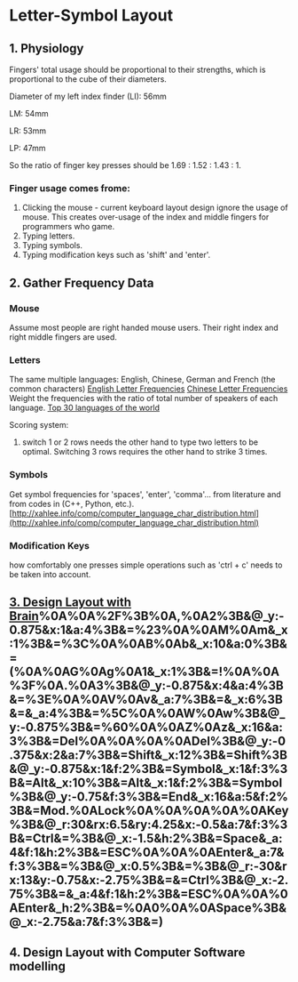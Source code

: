 
# Letter-Symbol Layout
## 1. Physiology
Fingers' total usage should be proportional to their strengths, which is proportional to the cube of their diameters.

Diameter of my left index finder (LI): 56mm

LM: 54mm

LR: 53mm

LP: 47mm

So the ratio of finger key presses should be 1.69 : 1.52 : 1.43 : 1.

### Finger usage comes frome:
1. Clicking the mouse - current keyboard layout design ignore the usage of mouse. This creates over-usage of the index and middle fingers for programmers who game.
2. Typing letters.
3. Typing symbols.
4. Typing modification keys such as 'shift' and 'enter'.

## 2. Gather Frequency Data

### Mouse
Assume most people are right handed mouse users. Their right index and right middle fingers are used.

### Letters
The same multiple languages: English, Chinese, German and French (the common characters)
[English Letter Frequencies](https://norvig.com/mayzner.html)
[Chinese Letter Frequencies](http://xahlee.info/kbd/chinese_pinyin_letter_frequency.html)
Weight the frequencies with the ratio of total number of speakers of each language.
[Top 30 languages of the world](https://www.vistawide.com/languages/top_30_languages.htm)

Scoring system:
1. switch 1 or 2 rows needs the other hand to type two letters to be optimal. Switching 3 rows requires the other hand to strike 3 times.

### Symbols
Get symbol frequencies for 'spaces', 'enter', 'comma'... from literature and from codes in (C++, Python, etc.). 
[http://xahlee.info/comp/computer_language_char_distribution.html](http://xahlee.info/comp/computer_language_char_distribution.html)

### Modification Keys

how comfortably one presses simple operations such as 'ctrl + c' needs to be taken into account.

## [3. Design Layout with Brain](http://keyboard-tool.pimpmykeyboard.com/##@_name=vertical%2F_keyboard%2F_v1.0&author=Yang%20Cui&notes=The%20%22symbol%20key%22%20accesses%20the%20symbols%20marked%20at%20the%20top%20left%20cornors%20on%20the%20keycaps.%0AThe%20%22Mod.%20Key%20Lock%22%20locks%20the%20modification%20keys%20%22Symbol%22%20and%20%22Shift%22.%3B&@_x:2%3B&=F3%0A%0A%0A3&_x:12&a:0%3B&=F8%0A%0A%0A8%0A-%3B&@_y:-0.875&x:1&a:4%3B&=F2%0A%0A%0A2&_x:1%3B&=F4%0A%0A%0A4&_x:10&a:0%3B&=F7%0A%0A%0A7%0A+&_x:1%3B&=F9%0A%0A%0A9%0A*%3B&@_y:-0.875&x:4&a:4%3B&=F5%0A%0A%0A5&_f:2%3B&=F11%0A%0A%0APrintScrn&_x:6&f:3%3B&=F12%0A%0A%0Anum&=F6%0A%0A%0A6%3B&@_y:-0.875%3B&=F1%0A%0A%0A1&_x:16&a:0%3B&=F10%0A%0A%0A0%0A%2F%2F%3B&@_y:-0.375&x:2%3B&=$%0A%0AR%0Ar%0A%E2%86%91&_x:12%3B&=%7D%0A%0AO%0Ao%0A8%3B&@_y:-0.875&x:1&a:4%3B&=*%0A%0AH%0Ah&_x:1%3B&=%5B%0A%0AF%0Af&_x:10&a:0%3B&=%7B%0A%0AY%0Ay%0A7&_x:1%3B&=+%0A%0AU%0Au%0A9%3B&@_y:-0.875&x:4&a:4%3B&=%5D%0A%0AX%0Ax&_a:7%3B&=&_x:6%3B&=&_f:1%3B&=BackSpace%3B&@_y:-0.875&a:4&f:3%3B&=%7C%0A%0AQ%0Aq&_x:16&a:0%3B&=%5E%0A%0AJ%0Aj%0A0%3B&@_y:-0.375&x:2&c=%232fa342%3B&=%22%0A%0AN%0An%0A%E2%86%93&_x:12%3B&=%2F:%0A%0AA%0Aa%0A5%3B&@_y:-0.875&x:1%3B&=%2F%2F%0A%0AS%0As%0A%E2%86%90&_x:1%3B&='%0A%0AT%0At%0A%E2%86%92&_x:10%3B&=%2F_%0A%0AI%0Ai%0A4&_x:1%3B&=-%0A%0AE%0Ae%0A6%3B&@_y:-0.875&x:4&c=%23cccccc&a:4%3B&=%2F=%0A%0AD%0Ad&_a:7%3B&=Tab&_x:6%3B&=&_a:4%3B&=%2F&%0A%0AP%0Ap%3B&@_y:-0.875&c=%232fa342%3B&=~%0A%0AL%0Al&_x:16&a:0%3B&=%25%0A%0AK%0Ak%0AEnter%3B&@_y:-0.375&x:2&c=%23cccccc&a:4%3B&=%2F@%0A%0AC%0Ac&_x:12&a:0%3B&=)%0A%0A%2F%3B%0A,%0A2%3B&@_y:-0.875&x:1&a:4%3B&=%23%0A%0AM%0Am&_x:1%3B&=%3C%0A%0AB%0Ab&_x:10&a:0%3B&=(%0A%0AG%0Ag%0A1&_x:1%3B&=!%0A%0A%3F%0A.%0A3%3B&@_y:-0.875&x:4&a:4%3B&=%3E%0A%0AV%0Av&_a:7%3B&=&_x:6%3B&=&_a:4%3B&=%5C%0A%0AW%0Aw%3B&@_y:-0.875%3B&=%60%0A%0AZ%0Az&_x:16&a:3%3B&=Del%0A%0A%0A%0ADel%3B&@_y:-0.375&x:2&a:7%3B&=Shift&_x:12%3B&=Shift%3B&@_y:-0.875&x:1&f:2%3B&=Symbol&_x:1&f:3%3B&=Alt&_x:10%3B&=Alt&_x:1&f:2%3B&=Symbol%3B&@_y:-0.75&f:3%3B&=End&_x:16&a:5&f:2%3B&=Mod.%0ALock%0A%0A%0A%0A%0AKey%3B&@_r:30&rx:6.5&ry:4.25&x:-0.5&a:7&f:3%3B&=Ctrl&=%3B&@_x:-1.5&h:2%3B&=Space&_a:4&f:1&h:2%3B&=ESC%0A%0A%0AEnter&_a:7&f:3%3B&=%3B&@_x:0.5%3B&=%3B&@_r:-30&rx:13&y:-0.75&x:-2.75%3B&=&=Ctrl%3B&@_x:-2.75%3B&=&_a:4&f:1&h:2%3B&=ESC%0A%0A%0AEnter&_h:2%3B&=%0A0%0A%0ASpace%3B&@_x:-2.75&a:7&f:3%3B&=)

## 4. Design Layout with Computer Software modelling
